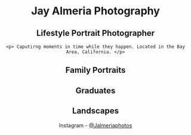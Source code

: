 
<html>

<head>
</head>
<center>
<h1>Jay Almeria Photography
</h1>
  
  <h2>Lifestyle Portrait Photographer</h2>

    <p> Caputirng moments in time while they happen. Located in the Bay Area, California. </p>
   
   
   <section>

<h2>Family Portraits</h2>


<h2>Graduates</h2>


<h2>Landscapes</h2>


Instagram - <a href="https://www.instagram.com/jalmeriaphotos/?r=nametag">@Jalmeriaphotos</a></p> 
</section>



